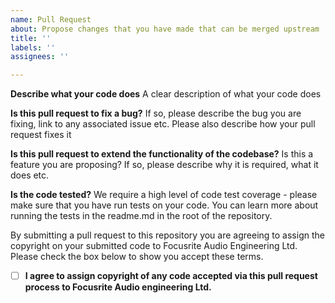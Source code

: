 ```yaml
---
name: Pull Request
about: Propose changes that you have made that can be merged upstream
title: ''
labels: ''
assignees: ''

---
```


**Describe what your code does**
A clear description of what your code does

**Is this pull request to fix a bug?**
If so, please describe the bug you are fixing, link to any associated issue etc. Please also describe how your pull request fixes it

**Is this pull request to extend the functionality of the codebase?**
Is this a feature you are proposing? If so, please describe why it is required, what it does etc.

**Is the code tested?**
We require a high level of code test coverage - please make sure that you have run tests on your code. You can learn more about running the tests in the readme.md in the root of the repository.

By submitting a pull request to this repository you are agreeing to assign the copyright on your submitted code to Focusrite Audio Engineering Ltd. Please check the box below to show you accept these terms. 

- [ ] __I agree to assign copyright of any code accepted via this pull request process to Focusrite Audio engineering Ltd.__
